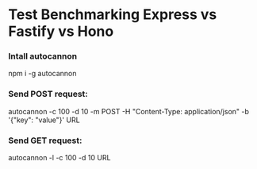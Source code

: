 # Test Benchmarking Express vs Fastify vs Hono

### Intall autocannon

npm i -g autocannon

### Send POST request:

autocannon -c 100 -d 10 -m POST -H "Content-Type: application/json" -b '{"key": "value"}' URL

### Send GET request:

autocannon -l -c 100 -d 10 URL
